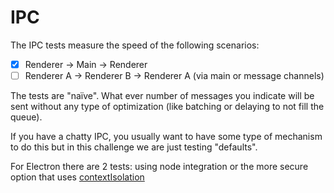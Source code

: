 # IPC

The IPC tests measure the speed of the following scenarios:

- [x] Renderer -> Main -> Renderer
- [ ] Renderer A -> Renderer B -> Renderer A (via main or message channels)

The tests are "naïve". What ever number of messages you indicate will be sent
without any type of optimization (like batching or delaying to not fill the queue).

If you have a chatty IPC, you usually want to have some type of mechanism to
do this but in this challenge we are just testing "defaults".

For Electron there are 2 tests: using node integration or the more secure option that
uses [contextIsolation](https://www.electronjs.org/docs/latest/security/context-isolation/)